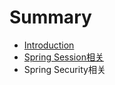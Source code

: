 # Summary

* [Introduction](01_Spring_Session.md)
* [Spring Session相关](02_Spring_Security.md)
* Spring Security相关

